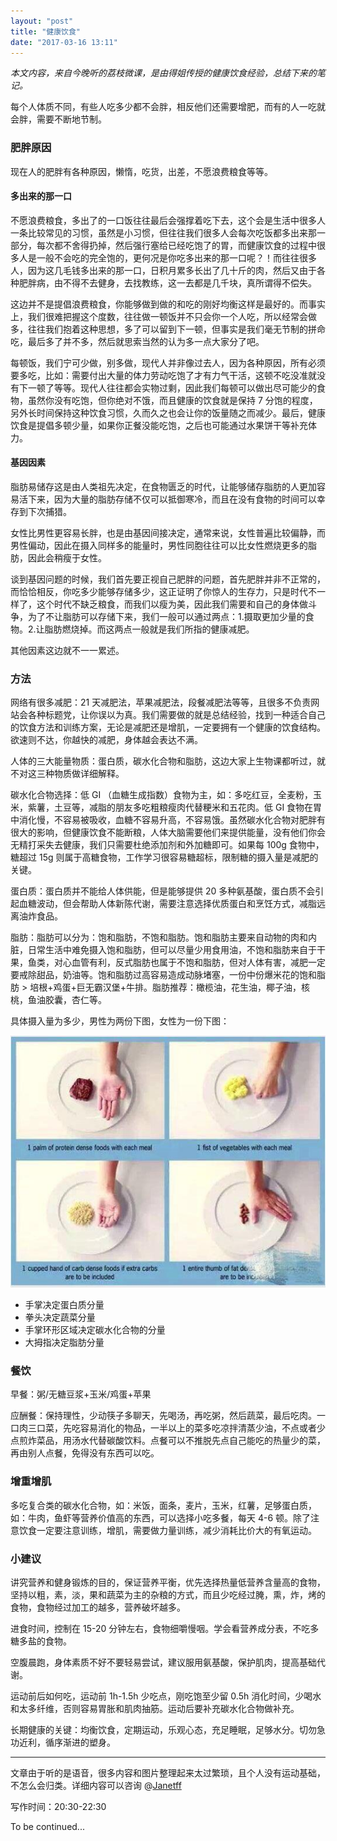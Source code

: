 ```yaml
---
layout: "post"
title: "健康饮食"
date: "2017-03-16 13:11"
---
```


*本文内容，来自今晚听的荔枝微课，是由得姐传授的健康饮食经验，总结下来的笔记。*

每个人体质不同，有些人吃多少都不会胖，相反他们还需要增肥，而有的人一吃就会胖，需要不断地节制。

### 肥胖原因

现在人的肥胖有各种原因，懒惰，吃货，出差，不愿浪费粮食等等。

#### 多出来的那一口

不愿浪费粮食，多出了的一口饭往往最后会强撑着吃下去，这个会是生活中很多人一条比较常见的习惯，虽然是小习惯，但往往我们很多人会每次吃饭都多出来那一部分，每次都不舍得扔掉，然后强行塞给已经吃饱了的胃，而健康饮食的过程中很多人是一般不会吃的完全饱的，更何况是你吃多出来的那一口呢？！而往往很多人，因为这几毛钱多出来的那一口，日积月累多长出了几十斤的肉，然后又由于各种肥胖病，由不得不去健身，去找教练，这一去都是几千块，真所谓得不偿失。

这边并不是提倡浪费粮食，你能够做到做的和吃的刚好均衡这样是最好的。而事实上，我们很难把握这个度数，往往做一顿饭并不只会你一个人吃，所以经常会做多，往往我们抱着这种思想，多了可以留到下一顿，但事实是我们毫无节制的拼命吃，最后多了并不多，然后就思索当然的认为多一点大家分了吧。

每顿饭，我们宁可少做，别多做，现代人并非像过去人，因为各种原因，所有必须要多吃，比如：需要付出大量的体力劳动吃饱了才有力气干活，这顿不吃没准就没有下一顿了等等。现代人往往都会实物过剩，因此我们每顿可以做出尽可能少的食物，虽然你没有吃饱，但你绝对不饿，而且健康的饮食就是保持 7 分饱的程度，另外长时间保持这种饮食习惯，久而久之也会让你的饭量随之而减少。最后，健康饮食是提倡多顿少量，如果你正餐没能吃饱，之后也可能通过水果饼干等补充体力。

<!-- more -->

#### 基因因素

脂肪易储存这是由人类祖先决定，在食物匮乏的时代，让能够储存脂肪的人更加容易活下来，因为大量的脂肪存储不仅可以抵御寒冷，而且在没有食物的时间可以幸存到下次捕猎。

女性比男性更容易长胖，也是由基因间接决定，通常来说，女性普遍比较偏静，而男性偏动，因此在摄入同样多的能量时，男性同胞往往可以比女性燃烧更多的脂肪，因此会稍瘦于女性。

谈到基因问题的时候，我们首先要正视自己肥胖的问题，首先肥胖并非不正常的，而恰恰相反，你吃多少能够存储多少，这正证明了你惊人的生存力，只是时代不一样了，这个时代不缺乏粮食，而我们以瘦为美，因此我们需要和自己的身体做斗争，为了不让脂肪可以存储下来，我们一般可以通过两点：1.摄取更加少量的食物。2.让脂肪燃烧掉。而这两点一般就是我们所指的健康减肥。

其他因素这边就不一一累述。

### 方法

网络有很多减肥：21 天减肥法，苹果减肥法，段餐减肥法等等，且很多不负责网站会各种标题党，让你误以为真。我们需要做的就是总结经验，找到一种适合自己的饮食方法和训练方案，无论是减肥还是增肌，一定要拥有一个健康的饮食结构。欲速则不达，你越快的减肥，身体越会表达不满。

人体的三大能量物质：蛋白质，碳水化合物和脂肪，这边大家上生物课都听过，就不对这三种物质做详细解释。

碳水化合物选择：低 GI （血糖生成指数）食物为主，如：多吃红豆，全麦粉，玉米，紫薯，土豆等，减脂的朋友多吃粗粮瘦肉代替粳米和五花肉。低 GI 食物在胃中消化慢，不容易被吸收，血糖不容易升高，不容易饿。虽然碳水化合物对肥胖有很大的影响，但健康饮食不能断粮，人体大脑需要他们来提供能量，没有他们你会无精打采失去健康，我们只需要杜绝添加剂和外加糖即可。如果每 100g 食物中，糖超过 15g 则属于高糖食物，工作学习很容易糖超标，限制糖的摄入量是减肥的关键。

蛋白质：蛋白质并不能给人体供能，但是能够提供 20 多种氨基酸，蛋白质不会引起血糖波动，但会帮助人体新陈代谢，需要注意选择优质蛋白和烹饪方式，减脂远离油炸食品。

脂肪：脂肪可以分为：饱和脂肪，不饱和脂肪。饱和脂肪主要来自动物的肉和内脏，日常生活中难免摄入饱和脂肪，但可以尽量少用食用油，不饱和脂肪来自于干果，鱼类，对心血管有利，反式脂肪也属于不饱和脂肪，但对人体有害，减肥一定要戒除甜品，奶油等。饱和脂肪过高容易造成动脉堵塞，一份中份爆米花的饱和脂肪 >  培根+鸡蛋+巨无霸汉堡+牛排。脂肪推荐：橄榄油，花生油，椰子油，核桃，鱼油胶囊，杏仁等。

具体摄入量为多少，男性为两份下图，女性为一份下图：

![](https://raw.githubusercontent.com/noparkinghere/noparkinghere.github.io/master/img/2017-03-16-健康饮食/1.jpg)

- 手掌决定蛋白质分量
- 拳头决定蔬菜分量
- 手掌环形区域决定碳水化合物的分量
- 大拇指决定脂肪分量

### 餐饮

早餐：粥/无糖豆浆+玉米/鸡蛋+苹果

应酬餐：保持理性，少动筷子多聊天，先喝汤，再吃粥，然后蔬菜，最后吃肉。一口肉三口菜，先吃容易消化的物品，一半以上的菜多吃凉拌清蒸少油，不点或者少点煎炸菜品，用汤水代替碳酸饮料。点餐可以不推脱先点自己能吃的热量少的菜，再由别人点餐，免得没有东西可以吃。

### 增重增肌

多吃复合类的碳水化合物，如：米饭，面条，麦片，玉米，红薯，足够蛋白质，如：牛肉，鱼虾等营养价值高的东西，可以选择小吃多餐，每天 4-6 顿。除了注意饮食一定要注意训练，增肌，需要做力量训练，减少消耗比价大的有氧运动。

### 小建议

讲究营养和健身锻炼的目的，保证营养平衡，优先选择热量低营养含量高的食物，坚持以粗，素，淡，果和蔬菜为主的杂粮的方式，而且少吃经过腌，熏，炸，烤的食物，食物经过加工的越多，营养破坏越多。

进食时间，控制在 15-20 分钟左右，食物细嚼慢咽。学会看营养成分表，不吃多糖多盐的食物。

空腹晨跑，身体素质不好不要轻易尝试，建议服用氨基酸，保护肌肉，提高基础代谢。

运动前后如何吃，运动前 1h-1.5h 少吃点，刚吃饱至少留 0.5h 消化时间，少喝水和太多纤维，否则容易胃胀和肌肉抽筋。运动后要补充碳水化合物做补充。

长期健康的关键：均衡饮食，定期运动，乐观心态，充足睡眠，足够水分。切勿急功近利，循序渐进的塑身。


***

文章由于听的是语音，很多内容和图片整理起来太过繁琐，且个人没有运动基础，不怎么会归类。详细内容可以咨询 @[Janetff](http://www.jianshu.com/u/cbece912d4e9)

写作时间：20:30-22:30

To be continued...
